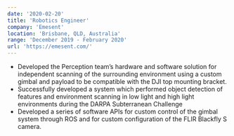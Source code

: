 ```yaml
---
date: '2020-02-20'
title: 'Robotics Engineer'
company: 'Emesent'
location: 'Brisbane, QLD, Australia'
range: 'December 2019 - February 2020'
url: 'https://emesent.com/'
---
```


- Developed the Perception team’s hardware and software solution for independent scanning of the surrounding environment using a custom gimbal and payload to be compatible with the DJI top mounting bracket.
- Successfully developed a system which performed object detection of features and environment scanning in low light and high light environments during the DARPA Subterranean Challenge
- Developed a series of software APIs for custom control of the gimbal system through ROS and for custom configuration of the FLIR Blackfly S camera.
